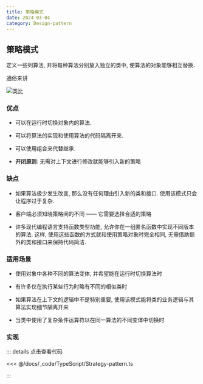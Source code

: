 ```yaml
---
title: 策略模式
date: 2024-03-04
category: Design-pattern
---
```


## 策略模式

定义一些列算法, 并将每种算法分别放入独立的类中, 使算法的对象能够相互替换.

通俗来讲

![类比](https://refactoringguru.cn/images/patterns/content/strategy/strategy-comic-1-zh.png)

### 优点

- 可以在运行时切换对象内的算法.

- 可以将算法的实现和使用算法的代码隔离开来.

- 可以使用组合来代替继承.

- **开闭原则**: 无需对上下文进行修改就能够引入新的策略

### 缺点

- 如果算法极少发生改变, 那么没有任何理由引入新的类和接口. 使用该模式只会让程序过于复杂.

- 客户端必须知晓策略间的不同 —— 它需要选择合适的策略

- 许多现代编程语言支持函数类型功能, 允许你在一组匿名函数中实现不同版本的算法. 这样, 使用这些函数的方式就和使用策略对象时完全相同, 无需借助额外的类和接口来保持代码简洁.

### 适用场景

- 使用对象中各种不同的算法变体, 并希望能在运行时切换算法时

- 有许多仅在执行某些行为时略有不同的相似类时

- 如果算法在上下文的逻辑中不是特别重要, 使用该模式能将类的业务逻辑与其算法实现细节隔离开来

- 当类中使用了复杂条件运算符以在同一算法的不同变体中切换时

### 实现

::: details 点击查看代码

<<< @/docs/_code/TypeScript/Strategy-pattern.ts

:::


